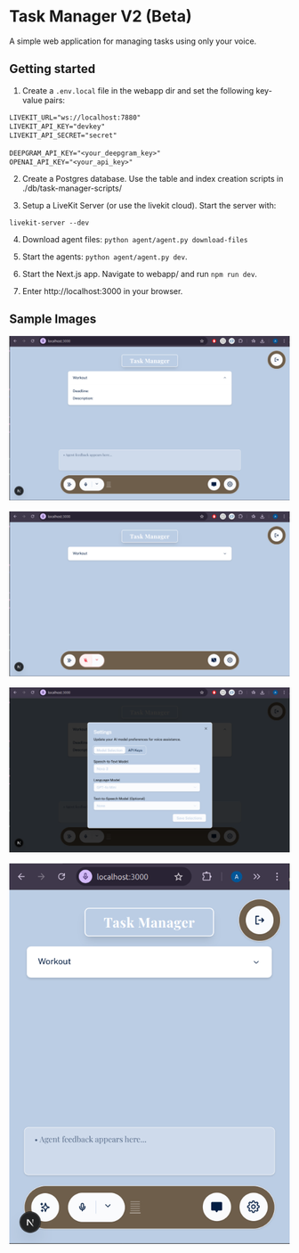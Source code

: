 # Task Manager V2 (Beta)

A simple web application for managing tasks using only your voice.

## Getting started

1. Create a `.env.local` file in the webapp dir and set the following key-value pairs:

```
LIVEKIT_URL="ws://localhost:7880"
LIVEKIT_API_KEY="devkey"
LIVEKIT_API_SECRET="secret"

DEEPGRAM_API_KEY="<your_deepgram_key>"
OPENAI_API_KEY="<your_api_key>"
```
2. Create a Postgres database. Use the table and index creation scripts in ./db/task-manager-scripts/

3. Setup a LiveKit Server (or use the livekit cloud). Start the server with:

```
livekit-server --dev
```
4. Download agent files: `python agent/agent.py download-files`

5. Start the agents: `python agent/agent.py dev`.

6. Start the Next.js app. Navigate to webapp/ and run `npm run dev`.

7. Enter http://localhost:3000 in your browser. 

## Sample Images

<div align="center">
  <img src="./assets/v1/on_load.png" alt="Screenshot 1" width="600"/>
  <br/>
  <br/>
  <img src="./assets/v1/modified.png" alt="Screenshot 2" width="600"/>
  <br/>
  <br/>
  <img src="./assets/v1/settings_modal.png" alt="Screenshot 2" width="600"/>
  <br/>
  <br/>
  <img src="./assets/v1/small.png" alt="Screenshot 2" width="600"/>
</div>